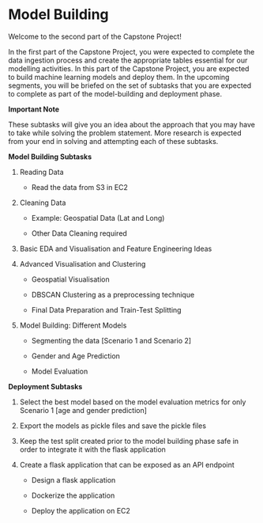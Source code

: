 # Model Building

Welcome to the second part of the Capstone Project!

In the first part of the Capstone Project, you were expected to complete the data ingestion process and create the appropriate tables essential for our modelling activities. In this part of the Capstone Project, you are expected to build machine learning models and deploy them. In the upcoming segments, you will be briefed on the set of subtasks that you are expected to complete as part of the model-building and deployment phase.

**Important Note**

These subtasks will give you an idea about the approach that you may have to take while solving the problem statement. More research is expected from your end in solving and attempting each of these subtasks.

**Model Building Subtasks**

1.  Reading Data
    
    -   Read the data from S3 in EC2
        
2.  Cleaning Data
    
    -   Example: Geospatial Data (Lat and Long)
        
    -   Other Data Cleaning required
        
3.  Basic EDA and Visualisation and Feature Engineering Ideas
    
4.  Advanced Visualisation and Clustering
    
    -   Geospatial Visualisation
        
    -   DBSCAN Clustering as a preprocessing technique
        
    -   Final Data Preparation and Train-Test Splitting
        
5.  Model Building: Different Models
    
    -   Segmenting the data [Scenario 1 and Scenario 2] 
        
    -   Gender and Age Prediction
        
    -   Model Evaluation
        

**Deployment Subtasks**

1.  Select the best model based on the model evaluation metrics for only Scenario 1 [age and gender prediction]
    
2.  Export the models as pickle files and save the pickle files
    
3.  Keep the test split created prior to the model building phase safe in order to integrate it with the flask application
    
4.  Create a flask application that can be exposed as an API endpoint 
    
    -   Design a flask application
        
    -   Dockerize the application
        
    -   Deploy the application on EC2

